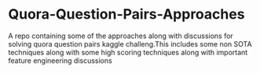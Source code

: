# Quora-Question-Pairs-Approaches
A repo containing some of the approaches along with discussions for solving quora question pairs kaggle challeng.This includes some non SOTA techniques along with some high scoring techniques along with important feature engineering discussions

